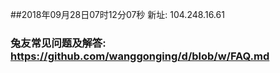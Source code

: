##2018年09月28日07时12分07秒 新址: 104.248.16.61
### 兔友常见问题及解答: https://github.com/wanggonging/d/blob/w/FAQ.md
